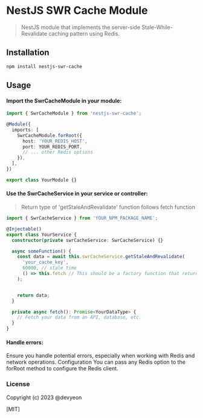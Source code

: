 # NestJS SWR Cache Module
> NestJS module that implements the server-side Stale-While-Revalidate caching pattern using Redis.

## Installation

```bash
npm install nestjs-swr-cache
```

## Usage

#### Import the SwrCacheModule in your module:
```typescript
import { SwrCacheModule } from 'nestjs-swr-cache';

@Module({
  imports: [
    SwrCacheModule.forRoot({
      host: 'YOUR_REDIS_HOST',
      port: YOUR_REDIS_PORT,
      // ... other Redis options
    }),
  ],
})

export class YourModule {}
```

#### Use the SwrCacheService in your service or controller:
> Return type of 'getStaleAndRevalidate' function follows fetch function

```typescript
import { SwrCacheService } from 'YOUR_NPM_PACKAGE_NAME';

@Injectable()
export class YourService {
  constructor(private swrCacheService: SwrCacheService) {}

  async someFunction() {
    const data = await this.swrCacheService.getStaleAndRevalidate(
      'your_cache_key',
      60000, // stale time
      () => this.fetch // This should be a factory function that returns a promise with the data you want to cache
    );


    return data;
  }

  private async fetch(): Promise<YourDataType> {
    // Fetch your data from an API, database, etc.
  }
}

````

#### Handle errors:
 
 Ensure you handle potential errors, especially when working with Redis and network operations.
Configuration
You can pass any Redis option to the forRoot method to configure the Redis client.

### License

Copyright (c) 2023 @devyeon

[MIT]
